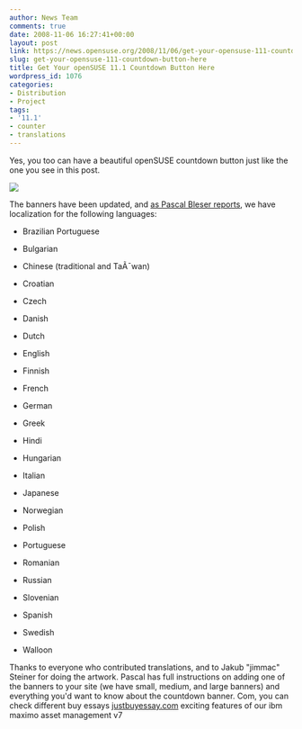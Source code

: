 ```yaml
---
author: News Team
comments: true
date: 2008-11-06 16:27:41+00:00
layout: post
link: https://news.opensuse.org/2008/11/06/get-your-opensuse-111-countdown-button-here/
slug: get-your-opensuse-111-countdown-button-here
title: Get Your openSUSE 11.1 Countdown Button Here
wordpress_id: 1076
categories:
- Distribution
- Project
tags:
- '11.1'
- counter
- translations
---
```


Yes, you too can have a beautiful openSUSE countdown button just like the one you see in this post.

[![](http://counter.opensuse.org/11.1/medium)](http://en.opensuse.org/OpenSUSE_11.1)

The banners have been updated, and [as Pascal Bleser reports](http://dev-loki.blogspot.com/2008/11/opensuse-111-countdown.html), we have localization for the following languages:



	
  * Brazilian Portuguese

	
  * Bulgarian

	
  * Chinese (traditional and TaÃ¯wan)

	
  * Croatian

	
  * Czech

	
  * Danish

	
  * Dutch

	
  * English

	
  * Finnish

	
  * French

	
  * German

	
  * Greek

	
  * Hindi

	
  * Hungarian

	
  * Italian

	
  * Japanese

	
  * Norwegian

	
  * Polish

	
  * Portuguese

	
  * Romanian

	
  * Russian

	
  * Slovenian

	
  * Spanish

	
  * Swedish

	
  * Walloon


Thanks to everyone who contributed translations, and to Jakub "jimmac" Steiner for doing the artwork. Pascal has full instructions on adding one of the banners to your site (we have small, medium, and large banners) and everything you'd want to know about the countdown banner. Com, you can check different buy essays [justbuyessay.com](https://justbuyessay.com/) exciting features of our ibm maximo asset management v7
